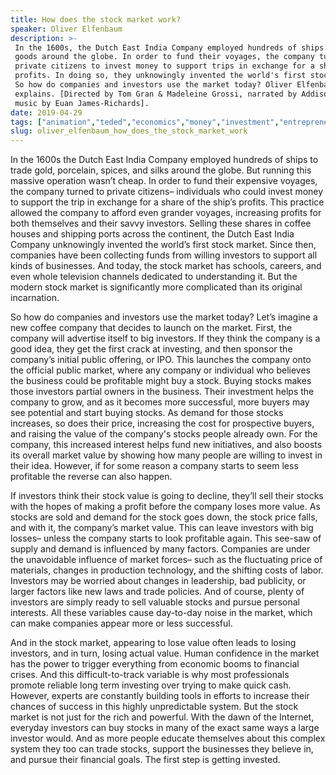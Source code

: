```yaml
---
title: How does the stock market work?
speaker: Oliver Elfenbaum
description: >-
 In the 1600s, the Dutch East India Company employed hundreds of ships to trade
 goods around the globe. In order to fund their voyages, the company turned to
 private citizens to invest money to support trips in exchange for a share of the
 profits. In doing so, they unknowingly invented the world's first stock market.
 So how do companies and investors use the market today? Oliver Elfenbaum
 explains. [Directed by Tom Gran & Madeleine Grossi, narrated by Addison Anderson,
 music by Euan James-Richards].
date: 2019-04-29
tags: ["animation","teded","economics","money","investment","entrepreneur","business","behavioral-economics","finance"]
slug: oliver_elfenbaum_how_does_the_stock_market_work
---
```


In the 1600s the Dutch East India Company employed hundreds of ships to trade gold,
porcelain, spices, and silks around the globe. But running this massive operation wasn’t
cheap. In order to fund their expensive voyages, the company turned to private citizens–
individuals who could invest money to support the trip in exchange for a share of the
ship’s profits. This practice allowed the company to afford even grander voyages,
increasing profits for both themselves and their savvy investors. Selling these shares in
coffee houses and shipping ports across the continent, the Dutch East India Company
unknowingly invented the world’s first stock market. Since then, companies have been 
collecting funds from willing investors to support all kinds of businesses. And today, the
stock market has schools, careers, and even whole television channels dedicated to
understanding it. But the modern stock market is significantly more complicated than its
original incarnation.

So how do companies and investors use the market today? Let’s imagine a new coffee company 
that decides to launch on the market. First, the company will advertise itself to big
investors. If they think the company is a good idea, they get the first crack at
investing, and then sponsor the company’s initial public offering, or IPO. This launches
the company onto the official public market, where any company or individual who 
believes the business could be profitable might buy a stock. Buying stocks makes those
investors partial owners in the business. Their investment helps the company to grow, and
as it becomes more successful, more buyers may see potential and start buying stocks. As
demand for those stocks increases, so does their price, increasing the cost for
prospective buyers, and raising the value of the company's stocks people already own. For
the company, this increased interest helps fund new initiatives, and also boosts its
overall market value by showing how many people are willing to invest in their
idea. However, if for some reason a company starts to seem less profitable the reverse can
also happen.

If investors think their stock value is going to decline, they’ll sell their stocks with
the hopes of making a profit before the company loses more value. As stocks are sold and
demand for the stock goes down, the stock price falls, and with it, the company’s market
value. This can leave investors with big losses– unless the company starts to look 
profitable again. This see-saw of supply and demand is influenced by many factors.
Companies are under the unavoidable influence of market forces– such as the fluctuating 
price of materials, changes in production technology, and the shifting costs of labor.
Investors may be worried about changes in leadership, bad publicity, or larger factors
like new laws and trade policies. And of course, plenty of investors are simply ready to
sell valuable stocks and pursue personal interests. All these variables cause day-to-day
noise in the market, which can make companies appear more or less successful.

And in the stock market, appearing to lose value often leads to losing investors, and in
turn, losing actual value. Human confidence in the market has the power to trigger
everything from economic booms to financial crises. And this difficult-to-track variable
is why most professionals promote reliable long term investing over trying to make quick
cash. However, experts are constantly building tools in efforts to increase their 
chances of success in this highly unpredictable system. But the stock market is not just 
for the rich and powerful. With the dawn of the Internet, everyday investors can buy
stocks in many of the exact same ways a large investor would. And as more people educate
themselves about this complex system they too can trade stocks, support the businesses
they believe in, and pursue their financial goals. The first step is getting
invested.

<!--
ad_duration=0
event="TED-Ed"
external_start_time=0
intro_duration=0
is_subtitle_required="False"
is_talk_featured="False"
language="en"
language_swap="False"
native_language="en"
number_of_related_talks=6
number_of_speakers=1
number_of_subtitled_videos=0
number_of_tags=9
number_of_talk_download_languages=26
number_of_talk_more_resources=0
number_of_talk_recommendations=0
number_of_talks_take_actions=0
post_ad_duration=0
published_timestamp="2019-04-29 18:27:33"
recording_date="2019-04-29"
speaker_is_published=0
speaker_name="Oliver Elfenbaum"
talk_name="How does the stock market work?"
talks_tags=["animation","teded","economics","money","investment","entrepreneur","business","behavioral-economics","finance"]
url_photo_talk="https://s3.amazonaws.com/talkstar-photos/uploads/3b5f7113-e038-436d-8093-811c3f8bbe65/stockmarket_textless.jpg"
url_webpage="https://www.ted.com/talks/oliver_elfenbaum_how_does_the_stock_market_work"
video_type_name="TED-Ed Original"
-->